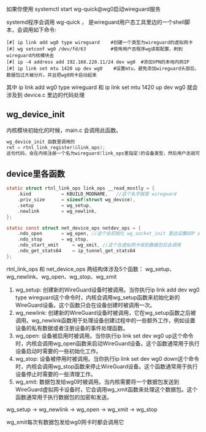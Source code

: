 如果你使用 systemctl start wg-quick@wg0启动wireguard服务

systemd程序会调用 wg-quick ， 是wireguard用户态工具里边的一个shell脚本，会调用如下命令:
```shell
[#] ip link add wg0 type wireguard    #创建一个类型为wireguard的虚拟网卡
[#] wg setconf wg0 /dev/fd/63         #使用用户态程序wg读取配置，刷到wireguard内核模块去
[#] ip -4 address add 192.168.220.11/24 dev wg0  #添加VPN的本地内网IP
[#] ip link set mtu 1420 up dev wg0    #设置mtu，避免添加wireguard头部后，数据包过大被分片。并且把wg0网卡启动起来
```
其中 ip link add wg0 type wireguard 和 ip link set mtu 1420 up dev wg0 就会涉及到 device.c 里边的代码处理

## wg_device_init
内核模块初始化的时候，main.c 会调用此函数。
```c
wg_device_init 函数里调用的
ret = rtnl_link_register(&link_ops);
这句代码，会在内核注册一个名为wireguard(link_ops里指定)的设备类型，然后用户态就可以创建类型为wireguard的虚拟网卡

```

## device里各函数
```c
static struct rtnl_link_ops link_ops __read_mostly = {
	.kind			= KBUILD_MODNAME,   //这个名字就是 wireguard
	.priv_size		= sizeof(struct wg_device),
	.setup			= wg_setup,
	.newlink		= wg_newlink,
};

static const struct net_device_ops netdev_ops = {
	.ndo_open		= wg_open, //这个会初始化 wg_socket_init 里边设置UDP socket回调函数 wg_receive
	.ndo_stop		= wg_stop,
	.ndo_start_xmit		= wg_xmit, //这个在虚拟网卡收到数据包后会调用
	.ndo_get_stats64	= ip_tunnel_get_stats64
};

```
rtnl_link_ops 和 net_device_ops 两结构体涉及5个函数： wg_setup、wg_newlink、wg_open、wg_stop、wg_xmit

1. wg_setup: 创建新的WireGuard设备时被调用。当你执行ip link add dev wg0 type wireguard这个命令时，内核会调用wg_setup函数来初始化新的WireGuard设备。这个函数只会在设备创建时被调用一次。
2. wg_newlink: 创建新的WireGuard设备时被调用，它在wg_setup函数之后被调用。wg_newlink函数用于处理设备创建过程中的一些额外工作，例如设置设备的私有数据或者注册设备的事件处理函数。
3. wg_open: 设备被启用时被调用。当你执行ip link set dev wg0 up这个命令时，内核会调用wg_open函数来启动WireGuard设备。这个函数通常用于执行设备启动时需要的一些初始化工作。
4. wg_stop: 设备被停用时被调用。当你执行ip link set dev wg0 down这个命令时，内核会调用wg_stop函数来停止WireGuard设备。这个函数通常用于执行设备停止时需要的一些清理工作。
5. wg_xmit: 数据包发给wg0时被调用。当内核需要将一个数据包发送到WireGuard虚拟网卡设备时，它会调用wg_xmit函数来处理这个数据包。这个函数通常用于执行数据包的加密和发送。

wg_setup -> wg_newlink -> wg_open -> wg_xmit -> wg_stop

wg_xmit每次有数据包发给wg0网卡时都会调用它







